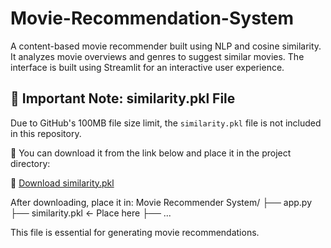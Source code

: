 # Movie-Recommendation-System
A content-based movie recommender built using NLP and cosine similarity. It analyzes movie overviews and genres to suggest similar movies. The interface is built using Streamlit for an interactive user experience.

## 🔧 Important Note: similarity.pkl File

Due to GitHub's 100MB file size limit, the `similarity.pkl` file is not included in this repository.

📁 You can download it from the link below and place it in the project directory:

🔗 [Download similarity.pkl](https://drive.google.com/file/d/1lY2EhS7QtmGEwNkPlXxDaYTkfuXq9PQX/view?usp=drive_link)

After downloading, place it in:
Movie Recommender System/ ├── app.py ├── similarity.pkl ← Place here ├── ...

This file is essential for generating movie recommendations.